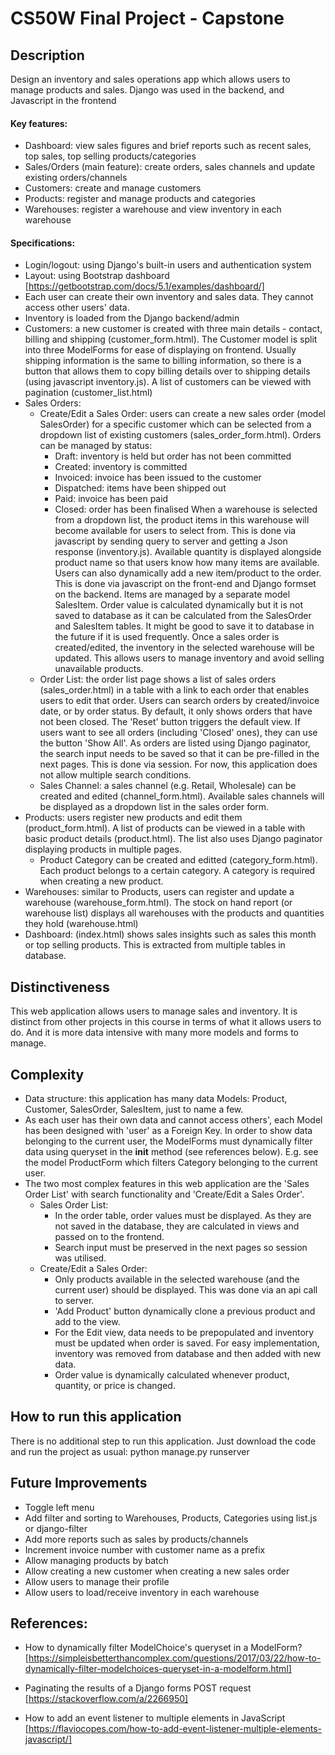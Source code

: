 # CS50W Final Project - Capstone

## Description
Design an inventory and sales operations app which allows users to manage products and sales.
Django was used in the backend, and Javascript in the frontend

#### Key features:
- Dashboard: view sales figures and brief reports such as recent sales, top sales, top selling products/categories
- Sales/Orders (main feature): create orders, sales channels and update existing orders/channels
- Customers: create and manage customers
- Products: register and manage products and categories
- Warehouses: register a warehouse and view inventory in each warehouse

#### Specifications:
- Login/logout: using Django's built-in users and authentication system
- Layout: using Bootstrap dashboard [https://getbootstrap.com/docs/5.1/examples/dashboard/]
- Each user can create their own inventory and sales data. They cannot access other users' data.
- Inventory is loaded from the Django backend/admin
- Customers: a new customer is created with three main details - contact, billing and shipping (customer_form.html). The Customer model is split into three ModelForms for ease of displaying on frontend.
    Usually shipping information is the same to billing information, so there is a button that allows them to copy billing details over to shipping details (using javascript inventory.js).
    A list of customers can be viewed with pagination (customer_list.html)
- Sales Orders:
    - Create/Edit a Sales Order: users can create a new sales order (model SalesOrder) for a specific customer which can be selected from a dropdown list of existing customers (sales_order_form.html).
        Orders can be managed by status:
        - Draft: inventory is held but order has not been committed
        - Created: inventory is committed
        - Invoiced: invoice has been issued to the customer
        - Dispatched: items have been shipped out
        - Paid: invoice has been paid
        - Closed: order has been finalised
        When a warehouse is selected from a dropdown list, the product items in this warehouse will become available for users to select from. This is done via javascript by sending query to server and getting a Json response (inventory.js). Available quantity is displayed alongside product name so that users know how many items are available.
        Users can also dynamically add a new item/product to the order. This is done via javascript on the front-end and Django formset on the backend. Items are managed by a separate model SalesItem.
        Order value is calculated dynamically but it is not saved to database as it can be calculated from the SalesOrder and SalesItem tables. It might be good to save it to database in the future if it is used frequently.
        Once a sales order is created/edited, the inventory in the selected warehouse will be updated. This allows users to manage inventory and avoid selling unavailable products.
    - Order List: the order list page shows a list of sales orders (sales_order.html) in a table with a link to each order that enables users to edit that order. Users can search orders by created/invoice date, or by order status. By default, it only shows orders that have not been closed. The 'Reset' button triggers the default view. If users want to see all orders (including 'Closed' ones), they can use the button 'Show All'.
    As orders are listed using Django paginator, the search input needs to be saved so that it can be pre-filled in the next pages. This is done via session. For now, this application does not allow multiple search conditions.
    - Sales Channel: a sales channel (e.g. Retail, Wholesale) can be created and edited (channel_form.html). Available sales channels will be displayed as a dropdown list in the sales order form.
- Products: users register new products and edit them (product_form.html). A list of products can be viewed in a table with basic product details (product.html). The list also uses Django paginator displaying products in multiple pages.
    - Product Category can be created and editted (category_form.html). Each product belongs to a certain category. A category is required when creating a new product.
- Warehouses: similar to Products, users can register and update a warehouse (warehouse_form.html).
    The stock on hand report (or warehouse list) displays all warehouses with the products and quantities they hold (warehouse.html)
- Dashboard: (index.html) shows sales insights such as sales this month or top selling products. This is extracted from multiple tables in database.


## Distinctiveness
This web application allows users to manage sales and inventory. It is distinct from other projects in this course in terms of what it allows users to do. And it is more data intensive with many more models and forms to manage.


## Complexity
- Data structure: this application has many data Models: Product, Customer, SalesOrder, SalesItem, just to name a few.
- As each user has their own data and cannot access others', each Model has been designed with 'user' as a Foreign Key. In order to show data belonging to the current user, the ModelForms must dynamically filter data using queryset in the __init__ method (see references below). E.g. see the model ProductForm which filters Category belonging to the current user.
- The two most complex features in this web application are the 'Sales Order List' with search functionality and 'Create/Edit a Sales Order'.
    - Sales Order List: 
        - In the order table, order values must be displayed. As they are not saved in the database, they are calculated in views and passed on to the frontend.
        - Search input must be preserved in the next pages so session was utilised.
    - Create/Edit a Sales Order:
        - Only products available in the selected warehouse (and the current user) should be displayed. This was done via an api call to server.
        - 'Add Product' button dynamically clone a previous product and add to the view.
        - For the Edit view, data needs to be prepopulated and inventory must be updated when order is saved. For easy implementation, inventory was removed from database and then added with new data.
        - Order value is dynamically calculated whenever product, quantity, or price is changed.


## How to run this application
There is no additional step to run this application. Just download the code and run the project as usual: python manage.py runserver


## Future Improvements
- Toggle left menu
- Add filter and sorting to Warehouses, Products, Categories using list.js or django-filter
- Add more reports such as sales by products/channels
- Increment invoice number with customer name as a prefix
- Allow managing products by batch
- Allow creating a new customer when creating a new sales order
- Allow users to manage their profile
- Allow users to load/receive inventory in each warehouse


## References:
- How to dynamically filter ModelChoice's queryset in a ModelForm? [https://simpleisbetterthancomplex.com/questions/2017/03/22/how-to-dynamically-filter-modelchoices-queryset-in-a-modelform.html]

- Paginating the results of a Django forms POST request [https://stackoverflow.com/a/2266950]

- How to add an event listener to multiple elements in JavaScript [https://flaviocopes.com/how-to-add-event-listener-multiple-elements-javascript/]